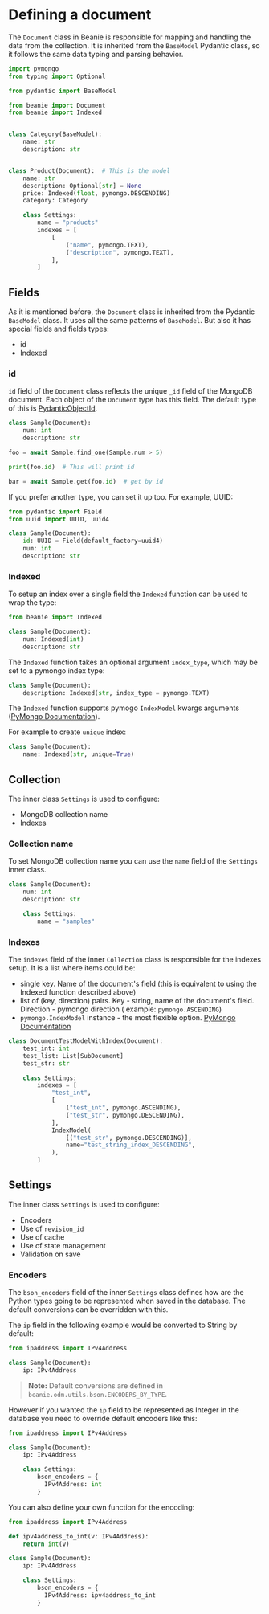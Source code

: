 # Defining a document
The `Document` class in Beanie is responsible for mapping and handling the data
from the collection. It is inherited from the `BaseModel` Pydantic class, so it
follows the same data typing and parsing behavior.

```python
import pymongo
from typing import Optional

from pydantic import BaseModel

from beanie import Document
from beanie import Indexed


class Category(BaseModel):
    name: str
    description: str


class Product(Document):  # This is the model
    name: str
    description: Optional[str] = None
    price: Indexed(float, pymongo.DESCENDING)
    category: Category

    class Settings:
        name = "products"
        indexes = [
            [
                ("name", pymongo.TEXT),
                ("description", pymongo.TEXT),
            ],
        ]

```

## Fields

As it is mentioned before, the `Document` class is inherited from the Pydantic `BaseModel` class. It uses all the same patterns of `BaseModel`. But also it has special fields and fields types:

- id
- Indexed

### id

`id` field of the `Document` class reflects the unique `_id` field of the MongoDB document. Each object of the `Document` type has this field. The default type of this is [PydanticObjectId](https://roman-right.github.io/beanie/api/fields/#pydanticobjectid).

```python
class Sample(Document):
    num: int
    description: str

foo = await Sample.find_one(Sample.num > 5)

print(foo.id)  # This will print id

bar = await Sample.get(foo.id)  # get by id
```

If you prefer another type, you can set it up too. For example, UUID:

```python
from pydantic import Field
from uuid import UUID, uuid4

class Sample(Document):
    id: UUID = Field(default_factory=uuid4)
    num: int
    description: str
```

### Indexed

To setup an index over a single field the `Indexed` function can be used to wrap the type:

```python
from beanie import Indexed

class Sample(Document):
    num: Indexed(int)
    description: str
```

The `Indexed` function takes an optional argument `index_type`, which may be set to a pymongo index type:
```python
class Sample(Document):
    description: Indexed(str, index_type = pymongo.TEXT)
```
 The `Indexed` function supports pymogo `IndexModel` kwargs arguments ([PyMongo Documentation](https://pymongo.readthedocs.io/en/stable/api/pymongo/operations.html#pymongo.operations.IndexModel)). 
 
For example to create `unique` index:

```python
class Sample(Document):
    name: Indexed(str, unique=True)
```

## Collection

The inner class `Settings` is used to configure:

- MongoDB collection name
- Indexes

### Collection name

To set MongoDB collection name you can use the `name` field of the `Settings` inner class.

```python
class Sample(Document):
    num: int
    description: str

    class Settings:
        name = "samples"
```

### Indexes

The `indexes` field of the inner `Collection` class is responsible for the indexes setup. It is a list where items could be:

- single key. Name of the document's field (this is equivalent to using the Indexed function described above)
- list of (key, direction) pairs. Key - string, name of the document's field. Direction - pymongo direction (
  example: `pymongo.ASCENDING`)
- `pymongo.IndexModel` instance - the most flexible
  option. [PyMongo Documentation](https://pymongo.readthedocs.io/en/stable/api/pymongo/operations.html#pymongo.operations.IndexModel)

```python
class DocumentTestModelWithIndex(Document):
    test_int: int
    test_list: List[SubDocument]
    test_str: str

    class Settings:
        indexes = [
            "test_int",
            [
                ("test_int", pymongo.ASCENDING),
                ("test_str", pymongo.DESCENDING),
            ],
            IndexModel(
                [("test_str", pymongo.DESCENDING)],
                name="test_string_index_DESCENDING",
            ),
        ]
```

## Settings

The inner class `Settings` is used to configure:

- Encoders
- Use of `revision_id`
- Use of cache
- Use of state management
- Validation on save

### Encoders

The `bson_encoders` field of the inner `Settings` class defines how are the Python types going to be represented when saved in the database. The default conversions can be overridden with this.

The `ip` field in the following example would be converted to String by default:

```python
from ipaddress import IPv4Address

class Sample(Document):
    ip: IPv4Address
```
> **Note:** Default conversions are defined in `beanie.odm.utils.bson.ENCODERS_BY_TYPE`.

However if you wanted the `ip` field to be represented as Integer in the database you need to override default encoders like this:

```python
from ipaddress import IPv4Address

class Sample(Document):
    ip: IPv4Address

    class Settings:
        bson_encoders = {
          IPv4Address: int
        }
```

You can also define your own function for the encoding:

```python
from ipaddress import IPv4Address

def ipv4address_to_int(v: IPv4Address):
    return int(v)

class Sample(Document):
    ip: IPv4Address

    class Settings:
        bson_encoders = {
          IPv4Address: ipv4address_to_int
        }
```